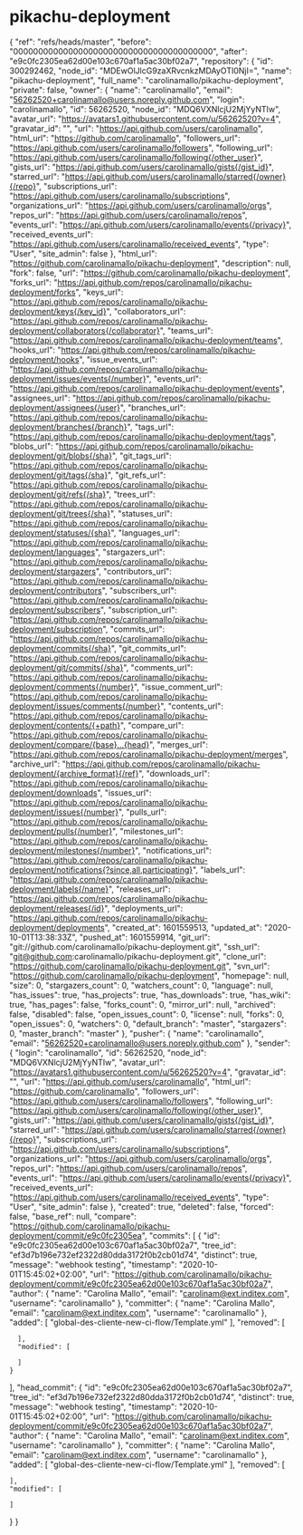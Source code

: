 # pikachu-deployment

{
  "ref": "refs/heads/master",
  "before": "0000000000000000000000000000000000000000",
  "after": "e9c0fc2305ea62d00e103c670af1a5ac30bf02a7",
  "repository": {
    "id": 300292462,
    "node_id": "MDEwOlJlcG9zaXRvcnkzMDAyOTI0NjI=",
    "name": "pikachu-deployment",
    "full_name": "carolinamallo/pikachu-deployment",
    "private": false,
    "owner": {
      "name": "carolinamallo",
      "email": "56262520+carolinamallo@users.noreply.github.com",
      "login": "carolinamallo",
      "id": 56262520,
      "node_id": "MDQ6VXNlcjU2MjYyNTIw",
      "avatar_url": "https://avatars1.githubusercontent.com/u/56262520?v=4",
      "gravatar_id": "",
      "url": "https://api.github.com/users/carolinamallo",
      "html_url": "https://github.com/carolinamallo",
      "followers_url": "https://api.github.com/users/carolinamallo/followers",
      "following_url": "https://api.github.com/users/carolinamallo/following{/other_user}",
      "gists_url": "https://api.github.com/users/carolinamallo/gists{/gist_id}",
      "starred_url": "https://api.github.com/users/carolinamallo/starred{/owner}{/repo}",
      "subscriptions_url": "https://api.github.com/users/carolinamallo/subscriptions",
      "organizations_url": "https://api.github.com/users/carolinamallo/orgs",
      "repos_url": "https://api.github.com/users/carolinamallo/repos",
      "events_url": "https://api.github.com/users/carolinamallo/events{/privacy}",
      "received_events_url": "https://api.github.com/users/carolinamallo/received_events",
      "type": "User",
      "site_admin": false
    },
    "html_url": "https://github.com/carolinamallo/pikachu-deployment",
    "description": null,
    "fork": false,
    "url": "https://github.com/carolinamallo/pikachu-deployment",
    "forks_url": "https://api.github.com/repos/carolinamallo/pikachu-deployment/forks",
    "keys_url": "https://api.github.com/repos/carolinamallo/pikachu-deployment/keys{/key_id}",
    "collaborators_url": "https://api.github.com/repos/carolinamallo/pikachu-deployment/collaborators{/collaborator}",
    "teams_url": "https://api.github.com/repos/carolinamallo/pikachu-deployment/teams",
    "hooks_url": "https://api.github.com/repos/carolinamallo/pikachu-deployment/hooks",
    "issue_events_url": "https://api.github.com/repos/carolinamallo/pikachu-deployment/issues/events{/number}",
    "events_url": "https://api.github.com/repos/carolinamallo/pikachu-deployment/events",
    "assignees_url": "https://api.github.com/repos/carolinamallo/pikachu-deployment/assignees{/user}",
    "branches_url": "https://api.github.com/repos/carolinamallo/pikachu-deployment/branches{/branch}",
    "tags_url": "https://api.github.com/repos/carolinamallo/pikachu-deployment/tags",
    "blobs_url": "https://api.github.com/repos/carolinamallo/pikachu-deployment/git/blobs{/sha}",
    "git_tags_url": "https://api.github.com/repos/carolinamallo/pikachu-deployment/git/tags{/sha}",
    "git_refs_url": "https://api.github.com/repos/carolinamallo/pikachu-deployment/git/refs{/sha}",
    "trees_url": "https://api.github.com/repos/carolinamallo/pikachu-deployment/git/trees{/sha}",
    "statuses_url": "https://api.github.com/repos/carolinamallo/pikachu-deployment/statuses/{sha}",
    "languages_url": "https://api.github.com/repos/carolinamallo/pikachu-deployment/languages",
    "stargazers_url": "https://api.github.com/repos/carolinamallo/pikachu-deployment/stargazers",
    "contributors_url": "https://api.github.com/repos/carolinamallo/pikachu-deployment/contributors",
    "subscribers_url": "https://api.github.com/repos/carolinamallo/pikachu-deployment/subscribers",
    "subscription_url": "https://api.github.com/repos/carolinamallo/pikachu-deployment/subscription",
    "commits_url": "https://api.github.com/repos/carolinamallo/pikachu-deployment/commits{/sha}",
    "git_commits_url": "https://api.github.com/repos/carolinamallo/pikachu-deployment/git/commits{/sha}",
    "comments_url": "https://api.github.com/repos/carolinamallo/pikachu-deployment/comments{/number}",
    "issue_comment_url": "https://api.github.com/repos/carolinamallo/pikachu-deployment/issues/comments{/number}",
    "contents_url": "https://api.github.com/repos/carolinamallo/pikachu-deployment/contents/{+path}",
    "compare_url": "https://api.github.com/repos/carolinamallo/pikachu-deployment/compare/{base}...{head}",
    "merges_url": "https://api.github.com/repos/carolinamallo/pikachu-deployment/merges",
    "archive_url": "https://api.github.com/repos/carolinamallo/pikachu-deployment/{archive_format}{/ref}",
    "downloads_url": "https://api.github.com/repos/carolinamallo/pikachu-deployment/downloads",
    "issues_url": "https://api.github.com/repos/carolinamallo/pikachu-deployment/issues{/number}",
    "pulls_url": "https://api.github.com/repos/carolinamallo/pikachu-deployment/pulls{/number}",
    "milestones_url": "https://api.github.com/repos/carolinamallo/pikachu-deployment/milestones{/number}",
    "notifications_url": "https://api.github.com/repos/carolinamallo/pikachu-deployment/notifications{?since,all,participating}",
    "labels_url": "https://api.github.com/repos/carolinamallo/pikachu-deployment/labels{/name}",
    "releases_url": "https://api.github.com/repos/carolinamallo/pikachu-deployment/releases{/id}",
    "deployments_url": "https://api.github.com/repos/carolinamallo/pikachu-deployment/deployments",
    "created_at": 1601559513,
    "updated_at": "2020-10-01T13:38:33Z",
    "pushed_at": 1601559914,
    "git_url": "git://github.com/carolinamallo/pikachu-deployment.git",
    "ssh_url": "git@github.com:carolinamallo/pikachu-deployment.git",
    "clone_url": "https://github.com/carolinamallo/pikachu-deployment.git",
    "svn_url": "https://github.com/carolinamallo/pikachu-deployment",
    "homepage": null,
    "size": 0,
    "stargazers_count": 0,
    "watchers_count": 0,
    "language": null,
    "has_issues": true,
    "has_projects": true,
    "has_downloads": true,
    "has_wiki": true,
    "has_pages": false,
    "forks_count": 0,
    "mirror_url": null,
    "archived": false,
    "disabled": false,
    "open_issues_count": 0,
    "license": null,
    "forks": 0,
    "open_issues": 0,
    "watchers": 0,
    "default_branch": "master",
    "stargazers": 0,
    "master_branch": "master"
  },
  "pusher": {
    "name": "carolinamallo",
    "email": "56262520+carolinamallo@users.noreply.github.com"
  },
  "sender": {
    "login": "carolinamallo",
    "id": 56262520,
    "node_id": "MDQ6VXNlcjU2MjYyNTIw",
    "avatar_url": "https://avatars1.githubusercontent.com/u/56262520?v=4",
    "gravatar_id": "",
    "url": "https://api.github.com/users/carolinamallo",
    "html_url": "https://github.com/carolinamallo",
    "followers_url": "https://api.github.com/users/carolinamallo/followers",
    "following_url": "https://api.github.com/users/carolinamallo/following{/other_user}",
    "gists_url": "https://api.github.com/users/carolinamallo/gists{/gist_id}",
    "starred_url": "https://api.github.com/users/carolinamallo/starred{/owner}{/repo}",
    "subscriptions_url": "https://api.github.com/users/carolinamallo/subscriptions",
    "organizations_url": "https://api.github.com/users/carolinamallo/orgs",
    "repos_url": "https://api.github.com/users/carolinamallo/repos",
    "events_url": "https://api.github.com/users/carolinamallo/events{/privacy}",
    "received_events_url": "https://api.github.com/users/carolinamallo/received_events",
    "type": "User",
    "site_admin": false
  },
  "created": true,
  "deleted": false,
  "forced": false,
  "base_ref": null,
  "compare": "https://github.com/carolinamallo/pikachu-deployment/commit/e9c0fc2305ea",
  "commits": [
    {
      "id": "e9c0fc2305ea62d00e103c670af1a5ac30bf02a7",
      "tree_id": "ef3d7b196e732ef2322d80dda3172f0b2cb01d74",
      "distinct": true,
      "message": "webhook testing",
      "timestamp": "2020-10-01T15:45:02+02:00",
      "url": "https://github.com/carolinamallo/pikachu-deployment/commit/e9c0fc2305ea62d00e103c670af1a5ac30bf02a7",
      "author": {
        "name": "Carolina Mallo",
        "email": "carolinam@ext.inditex.com",
        "username": "carolinamallo"
      },
      "committer": {
        "name": "Carolina Mallo",
        "email": "carolinam@ext.inditex.com",
        "username": "carolinamallo"
      },
      "added": [
        "global-des-cliente-new-ci-flow/Template.yml"
      ],
      "removed": [

      ],
      "modified": [

      ]
    }
  ],
  "head_commit": {
    "id": "e9c0fc2305ea62d00e103c670af1a5ac30bf02a7",
    "tree_id": "ef3d7b196e732ef2322d80dda3172f0b2cb01d74",
    "distinct": true,
    "message": "webhook testing",
    "timestamp": "2020-10-01T15:45:02+02:00",
    "url": "https://github.com/carolinamallo/pikachu-deployment/commit/e9c0fc2305ea62d00e103c670af1a5ac30bf02a7",
    "author": {
      "name": "Carolina Mallo",
      "email": "carolinam@ext.inditex.com",
      "username": "carolinamallo"
    },
    "committer": {
      "name": "Carolina Mallo",
      "email": "carolinam@ext.inditex.com",
      "username": "carolinamallo"
    },
    "added": [
      "global-des-cliente-new-ci-flow/Template.yml"
    ],
    "removed": [

    ],
    "modified": [

    ]
  }
}
